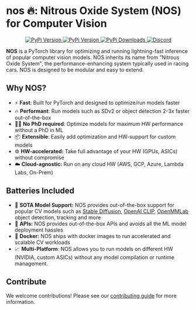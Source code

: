 # nos 🔥: Nitrous Oxide System (NOS) for Computer Vision

<p align="center">
    <a href="https://pypi.org/project/autonomi-nos/">
        <img alt="PyPi Version" src="https://badge.fury.io/py/autonomi-nos.svg">
    </a>
    <a href="https://pypi.org/project/autonomi-nos/">
        <img alt="PyPi Version" src="https://img.shields.io/pypi/pyversions/autonomi-nos">
    </a>
    <a href="https://pypi.org/project/autonomi-nos/">
        <img alt="PyPi Downloads" src="https://img.shields.io/pypi/dm/autonomi-nos">
    </a>
    <a href="https://discord.gg/QAGgvTuvgg">
        <img alt="Discord" src="https://img.shields.io/badge/discord-chat-purple?color=%235765F2&label=discord&logo=discord">
    </a>
</p>

**NOS** is a PyTorch library for optimizing and running lightning-fast inference of popular computer vision models. NOS inherits its name from "Nitrous Oxide System", the performance-enhancing system typically used in racing cars. NOS is designed to be modular and easy to extend.

## Why NOS?
- ⚡️ **Fast**: Built for PyTorch and designed to optimize/run models faster
- 🔥 **Performant**: Run models such as SDv2 or object detection 2-3x faster out-of-the-box
- 👩‍💻 **No PhD required**: Optimize models for maximum HW performance without a PhD in ML
- 📦 **Extensible**: Easily add optimization and HW-support for custom models
- ⚙️ **HW-accelerated:** Take full advantage of your HW (GPUs, ASICs) without compromise
- ☁️ **Cloud-agnostic:** Run on any cloud HW (AWS, GCP, Azure, Lambda Labs, On-Prem)

## Batteries Included
 - 💪 **SOTA Model Support:** NOS provides out-of-the-box support for popular CV models such as [Stable Diffusion](stabilityai/stable-diffusion-2), [OpenAI CLIP](openai/clip-vit-base-patch32), [OpenMMLab](https://github.com/open-mmlab/) object detection, tracking and more
 - 🔌 **APIs:** NOS provides out-of-the-box APIs and avoids all the ML model deployment hassles
 - 🐳 **Docker:** NOS ships with docker images to run accelerated and scalable CV workloads
 - 📈 **Multi-Platform**: NOS allows you to run models on different HW (NVIDIA, custom ASICs) without any model compilation or runtime management.


## Contribute
We welcome contributions! Please see our [contributing guide](docs/CONTRIBUTING.md) for more information.
